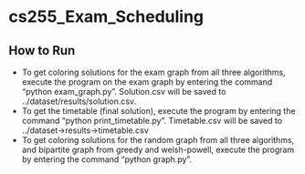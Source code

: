 # cs255_Exam_Scheduling
## How to Run

- To get coloring solutions for the exam graph from all three algorithms, execute the program on the exam graph by entering the command “python exam_graph.py”. Solution.csv will be saved to ../dataset/results/solution.csv.
- To get the timetable (final solution), execute the program by entering the command “python print_timetable.py”. Timetable.csv will be saved to ../dataset->results->timetable.csv
- To get coloring solutions for the random graph from all three algorithms, and bipartite graph from greedy and welsh-powell, execute the program by entering the command “python graph.py”.

